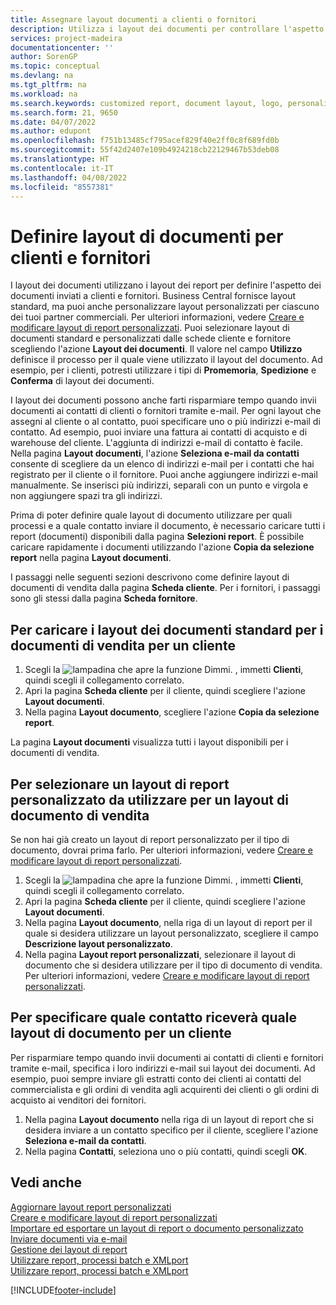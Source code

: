 ```yaml
---
title: Assegnare layout documenti a clienti o fornitori
description: Utilizza i layout dei documenti per controllare l'aspetto e il formato di documenti come fatture e ordini che invii a clienti e fornitori.
services: project-madeira
documentationcenter: ''
author: SorenGP
ms.topic: conceptual
ms.devlang: na
ms.tgt_pltfrm: na
ms.workload: na
ms.search.keywords: customized report, document layout, logo, personalize
ms.search.form: 21, 9650
ms.date: 04/07/2022
ms.author: edupont
ms.openlocfilehash: f751b13485cf795acef829f40e2ff0c8f689fd0b
ms.sourcegitcommit: 55f42d2407e109b4924218cb22129467b53deb08
ms.translationtype: HT
ms.contentlocale: it-IT
ms.lasthandoff: 04/08/2022
ms.locfileid: "8557381"
---
```

# <a name="define-document-layouts-for-customers-and-vendors"></a>Definire layout di documenti per clienti e fornitori
I layout dei documenti utilizzano i layout dei report per definire l'aspetto dei documenti inviati a clienti e fornitori. Business Central fornisce layout standard, ma puoi anche personalizzare layout personalizzati per ciascuno dei tuoi partner commerciali. Per ulteriori informazioni, vedere [Creare e modificare layout di report personalizzati](ui-how-create-custom-report-layout.md). Puoi selezionare layout di documenti standard e personalizzati dalle schede cliente e fornitore scegliendo l'azione **Layout dei documenti**. Il valore nel campo **Utilizzo** definisce il processo per il quale viene utilizzato il layout del documento. Ad esempio, per i clienti, potresti utilizzare i tipi di **Promemoria**, **Spedizione** e **Conferma** di layout dei documenti.

I layout dei documenti possono anche farti risparmiare tempo quando invii documenti ai contatti di clienti o fornitori tramite e-mail. Per ogni layout che assegni al cliente o al contatto, puoi specificare uno o più indirizzi e-mail di contatto. Ad esempio, puoi inviare una fattura ai contatti di acquisto e di warehouse del cliente. L'aggiunta di indirizzi e-mail di contatto è facile. Nella pagina **Layout documenti**, l'azione **Seleziona e-mail da contatti** consente di scegliere da un elenco di indirizzi e-mail per i contatti che hai registrato per il cliente o il fornitore. Puoi anche aggiungere indirizzi e-mail manualmente. Se inserisci più indirizzi, separali con un punto e virgola e non aggiungere spazi tra gli indirizzi.

Prima di poter definire quale layout di documento utilizzare per quali processi e a quale contatto inviare il documento, è necessario caricare tutti i report (documenti) disponibili dalla pagina **Selezioni report**. È possibile caricare rapidamente i documenti utilizzando l'azione **Copia da selezione report** nella pagina **Layout documenti**.

I passaggi nelle seguenti sezioni descrivono come definire layout di documenti di vendita dalla pagina **Scheda cliente**. Per i fornitori, i passaggi sono gli stessi dalla pagina **Scheda fornitore**.

## <a name="to-load-the-standard-document-layouts-for-sales-documents-for-a-customer"></a>Per caricare i layout dei documenti standard per i documenti di vendita per un cliente
1. Scegli la ![lampadina che apre la funzione Dimmi.](media/ui-search/search_small.png "Informazioni sull'operazione che si desidera eseguire") , immetti **Clienti**, quindi scegli il collegamento correlato.
2. Apri la pagina **Scheda cliente** per il cliente, quindi scegliere l'azione **Layout documenti**.
3. Nella pagina **Layout documento**, scegliere l'azione **Copia da selezione report**.

La pagina **Layout documenti** visualizza tutti i layout disponibili per i documenti di vendita. 

## <a name="to-select-a-custom-report-layout-to-use-for-the-sales-document-layout"></a>Per selezionare un layout di report personalizzato da utilizzare per un layout di documento di vendita
Se non hai già creato un layout di report personalizzato per il tipo di documento, dovrai prima farlo. Per ulteriori informazioni, vedere [Creare e modificare layout di report personalizzati](ui-how-create-custom-report-layout.md).

1. Scegli la ![lampadina che apre la funzione Dimmi.](media/ui-search/search_small.png "Informazioni sull'operazione che si desidera eseguire") , immetti **Clienti**, quindi scegli il collegamento correlato.
2. Apri la pagina **Scheda cliente** per il cliente, quindi scegliere l'azione **Layout documenti**.
3. Nella pagina **Layout documento**, nella riga di un layout di report per il quale si desidera utilizzare un layout personalizzato, scegliere il campo **Descrizione layout personalizzato**.
4. Nella pagina **Layout report personalizzati**, selezionare il layout di documento che si desidera utilizzare per il tipo di documento di vendita. Per ulteriori informazioni, vedere [Creare e modificare layout di report personalizzati](ui-how-create-custom-report-layout.md).

## <a name="to-specify-which-contact-will-receive-which-document-layout-for-a-customer"></a>Per specificare quale contatto riceverà quale layout di documento per un cliente
Per risparmiare tempo quando invii documenti ai contatti di clienti e fornitori tramite e-mail, specifica i loro indirizzi e-mail sui layout dei documenti. Ad esempio, puoi sempre inviare gli estratti conto dei clienti ai contatti del commercialista e gli ordini di vendita agli acquirenti dei clienti o gli ordini di acquisto ai venditori dei fornitori.

1. Nella pagina **Layout documento** nella riga di un layout di report che si desidera inviare a un contatto specifico per il cliente, scegliere l'azione **Seleziona e-mail da contatti**.
2. Nella pagina **Contatti**, seleziona uno o più contatti, quindi scegli **OK**.

## <a name="see-also"></a>Vedi anche  
[Aggiornare layout report personalizzati](ui-update-report-layouts.md)  
[Creare e modificare layout di report personalizzati](ui-how-create-custom-report-layout.md)  
[Importare ed esportare un layout di report o documento personalizzato](ui-how-import-and-export-report-layout.md)  
[Inviare documenti via e-mail](ui-how-send-documents-email.md)  
[Gestione dei layout di report](ui-manage-report-layouts.md)  
[Utilizzare report, processi batch e XMLport](ui-work-report.md)  
[Utilizzare report, processi batch e XMLport](ui-work-report.md)  


[!INCLUDE[footer-include](includes/footer-banner.md)]